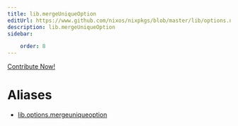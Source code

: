 ```yaml
---
title: lib.mergeUniqueOption
editUrl: https://www.github.com/nixos/nixpkgs/blob/master/lib/options.nix#L247C23
description: lib.mergeUniqueOption
sidebar:

    order: 8
---
```


<a href="https://www.github.com/nixos/nixpkgs/blob/master/lib/options.nix#L247C23">Contribute Now!</a>


# Aliases

- [lib.options.mergeuniqueoption](/nix-doc-comments/reference/lib/options/lib-options-mergeuniqueoption)



